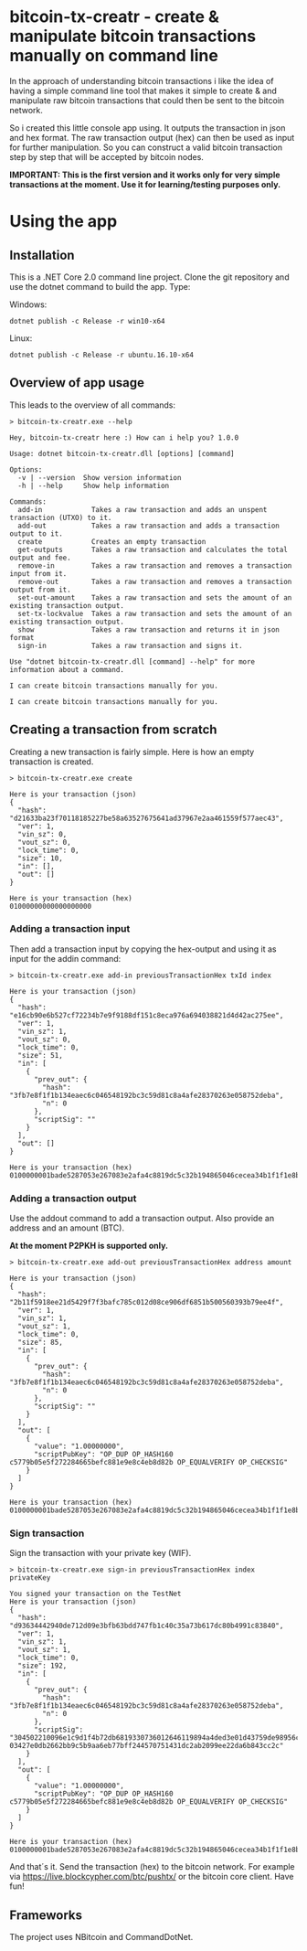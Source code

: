 # bitcoin-tx-creatr - create & manipulate bitcoin transactions manually on command line

In the approach of understanding bitcoin transactions i like the idea of having a simple command line tool that makes it simple to create & and manipulate raw bitcoin transactions that could then be sent to the bitcoin network.

So i created this little console app using. It outputs the transaction in json and hex format. The raw transaction output (hex) can then be used as input for further manipulation. So you can construct a valid bitcoin transaction step by step that will be accepted by bitcoin nodes.

<b>IMPORTANT: This is the first version and it works only for very simple transactions at the moment. Use it for learning/testing purposes only.</b>

# Using the app

## Installation

This is a .NET Core 2.0 command line project. Clone the git repository and use the dotnet command to build the app. Type:

Windows:
```
dotnet publish -c Release -r win10-x64 
```

Linux:
```
dotnet publish -c Release -r ubuntu.16.10-x64
```

## Overview of app usage

This leads to the overview of all commands:

```
> bitcoin-tx-creatr.exe --help

Hey, bitcoin-tx-creatr here :) How can i help you? 1.0.0

Usage: dotnet bitcoin-tx-creatr.dll [options] [command]

Options:
  -v | --version  Show version information
  -h | --help     Show help information

Commands:
  add-in            Takes a raw transaction and adds an unspent transaction (UTXO) to it.
  add-out           Takes a raw transaction and adds a transaction output to it.
  create            Creates an empty transaction
  get-outputs       Takes a raw transaction and calculates the total output and fee.
  remove-in         Takes a raw transaction and removes a transaction input from it.
  remove-out        Takes a raw transaction and removes a transaction output from it.
  set-out-amount    Takes a raw transaction and sets the amount of an existing transaction output.
  set-tx-lockvalue  Takes a raw transaction and sets the amount of an existing transaction output.
  show              Takes a raw transaction and returns it in json format
  sign-in           Takes a raw transaction and signs it.

Use "dotnet bitcoin-tx-creatr.dll [command] --help" for more information about a command.

I can create bitcoin transactions manually for you.

I can create bitcoin transactions manually for you.
```

## Creating a transaction from scratch

Creating a new transaction is fairly simple. Here is how an empty transaction is created.

```
> bitcoin-tx-creatr.exe create

Here is your transaction (json)
{
  "hash": "d21633ba23f70118185227be58a63527675641ad37967e2aa461559f577aec43",
  "ver": 1,
  "vin_sz": 0,
  "vout_sz": 0,
  "lock_time": 0,
  "size": 10,
  "in": [],
  "out": []
}

Here is your transaction (hex)
01000000000000000000
```

### Adding a transaction input

Then add a transaction input by copying the hex-output and using it as input for the addin command:
```
> bitcoin-tx-creatr.exe add-in previousTransactionHex txId index

Here is your transaction (json)
{
  "hash": "e16cb90e6b527cf72234b7e9f9188df151c8eca976a694038821d4d42ac275ee",
  "ver": 1,
  "vin_sz": 1,
  "vout_sz": 0,
  "lock_time": 0,
  "size": 51,
  "in": [
    {
      "prev_out": {
        "hash": "3fb7e8f1f1b134eaec6c046548192bc3c59d81c8a4afe28370263e058752deba",
        "n": 0
      },
      "scriptSig": ""
    }
  ],
  "out": []
}

Here is your transaction (hex)
0100000001bade5287053e267083e2afa4c8819dc5c32b194865046cecea34b1f1f1e8b73f0000000000ffffffff0000000000
```

### Adding a transaction output

Use the addout command to add a transaction output. Also provide an address and an amount (BTC).

<b> At the moment P2PKH is supported only. </b>
```
> bitcoin-tx-creatr.exe add-out previousTransactionHex address amount

Here is your transaction (json)
{
  "hash": "2b11f5918ee21d5429f7f3bafc785c012d08ce906df6851b500560393b79ee4f",
  "ver": 1,
  "vin_sz": 1,
  "vout_sz": 1,
  "lock_time": 0,
  "size": 85,
  "in": [
    {
      "prev_out": {
        "hash": "3fb7e8f1f1b134eaec6c046548192bc3c59d81c8a4afe28370263e058752deba",
        "n": 0
      },
      "scriptSig": ""
    }
  ],
  "out": [
    {
      "value": "1.00000000",
      "scriptPubKey": "OP_DUP OP_HASH160 c5779b05e5f272284665befc881e9e8c4eb8d82b OP_EQUALVERIFY OP_CHECKSIG"
    }
  ]
}

Here is your transaction (hex)
0100000001bade5287053e267083e2afa4c8819dc5c32b194865046cecea34b1f1f1e8b73f0000000000ffffffff0100e1f505000000001976a914c5779b05e5f272284665befc881e9e8c4eb8d82b88ac00000000
```

### Sign transaction

Sign the transaction with your private key (WIF).
```
> bitcoin-tx-creatr.exe sign-in previousTransactionHex index privateKey

You signed your transaction on the TestNet
Here is your transaction (json)
{
  "hash": "d93634442940de712d09e3bfb63bdd747fb1c40c35a73b617dc80b4991c83840",
  "ver": 1,
  "vin_sz": 1,
  "vout_sz": 1,
  "lock_time": 0,
  "size": 192,
  "in": [
    {
      "prev_out": {
        "hash": "3fb7e8f1f1b134eaec6c046548192bc3c59d81c8a4afe28370263e058752deba",
        "n": 0
      },
      "scriptSig": "304502210096e1c9d1f4b72db6819330736012646119894a4ded3e01d43759de98956c77e302205e588345e63b1e07d8dd8d222facdb8e208b3b7e9e7e0090a20bc479f85ddbb501 03427e0db2662bb9c5b9aa6eb77bff244570751431dc2ab2099ee22da6b843cc2c"
    }
  ],
  "out": [
    {
      "value": "1.00000000",
      "scriptPubKey": "OP_DUP OP_HASH160 c5779b05e5f272284665befc881e9e8c4eb8d82b OP_EQUALVERIFY OP_CHECKSIG"
    }
  ]
}

Here is your transaction (hex)
0100000001bade5287053e267083e2afa4c8819dc5c32b194865046cecea34b1f1f1e8b73f000000006b48304502210096e1c9d1f4b72db6819330736012646119894a4ded3e01d43759de98956c77e302205e588345e63b1e07d8dd8d222facdb8e208b3b7e9e7e0090a20bc479f85ddbb5012103427e0db2662bb9c5b9aa6eb77bff244570751431dc2ab2099ee22da6b843cc2cffffffff0100e1f505000000001976a914c5779b05e5f272284665befc881e9e8c4eb8d82b88ac00000000
```
And that´s it. Send the transaction (hex) to the bitcoin network. For example via https://live.blockcypher.com/btc/pushtx/ or the bitcoin core client. Have fun!

## Frameworks
The project uses NBitcoin and CommandDotNet.
